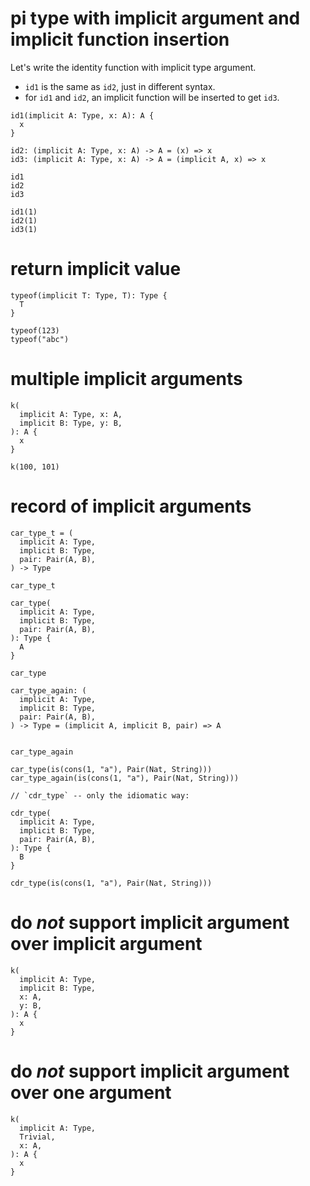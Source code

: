 # pi type with implicit argument and implicit function insertion

Let's write the identity function with implicit type argument.

- `id1` is the same as `id2`, just in different syntax.
- for `id1` and `id2`, an implicit function will be inserted to get `id3`.

``` cicada
id1(implicit A: Type, x: A): A {
  x
}

id2: (implicit A: Type, x: A) -> A = (x) => x
id3: (implicit A: Type, x: A) -> A = (implicit A, x) => x

id1
id2
id3

id1(1)
id2(1)
id3(1)
```

# return implicit value

``` cicada
typeof(implicit T: Type, T): Type {
  T
}

typeof(123)
typeof("abc")
```

# multiple implicit arguments

``` cicada
k(
  implicit A: Type, x: A,
  implicit B: Type, y: B,
): A {
  x
}

k(100, 101)
```

# record of implicit arguments

``` cicada
car_type_t = (
  implicit A: Type,
  implicit B: Type,
  pair: Pair(A, B),
) -> Type

car_type_t

car_type(
  implicit A: Type,
  implicit B: Type,
  pair: Pair(A, B),
): Type {
  A
}

car_type

car_type_again: (
  implicit A: Type,
  implicit B: Type,
  pair: Pair(A, B),
) -> Type = (implicit A, implicit B, pair) => A


car_type_again

car_type(is(cons(1, "a"), Pair(Nat, String)))
car_type_again(is(cons(1, "a"), Pair(Nat, String)))

// `cdr_type` -- only the idiomatic way:

cdr_type(
  implicit A: Type,
  implicit B: Type,
  pair: Pair(A, B),
): Type {
  B
}

cdr_type(is(cons(1, "a"), Pair(Nat, String)))
```

# do *not* support implicit argument over implicit argument

``` cicada counterexample
k(
  implicit A: Type,
  implicit B: Type,
  x: A,
  y: B,
): A {
  x
}
```

# do *not* support implicit argument over one argument

``` cicada counterexample
k(
  implicit A: Type,
  Trivial,
  x: A,
): A {
  x
}
```
